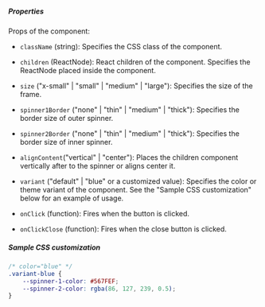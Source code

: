 ##### Properties

Props of the component:

- `className` (string): Specifies the CSS class of the component.
- `children` (ReactNode): React children of the component. Specifies the ReactNode placed inside the component.
- `size` ("x-small" | "small" | "medium" | "large"): Specifies the size of the frame.
- `spinner1Border` ("none" | "thin" | "medium" | "thick"): Specifies the border size of outer spinner.
- `spinner2Border` ("none" | "thin" | "medium" | "thick"): Specifies the border size of inner spinner.
- `alignContent`("vertical" | "center"): Places the children component vertically after to the spinner or aligns center it.
- `variant` ("default" | "blue" or a customized value): Specifies the color or theme variant of the component. See the "Sample CSS customization" below for an example of usage.

- `onClick` (function): Fires when the button is clicked.
- `onClickClose` (function): Fires when the close button is clicked.

##### Sample CSS customization

```css
/* color="blue" */
.variant-blue {
    --spinner-1-color: #567FEF;
    --spinner-2-color: rgba(86, 127, 239, 0.5);
}
```
